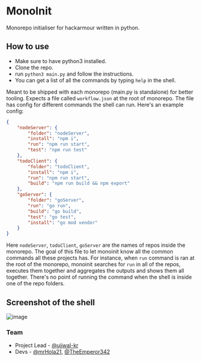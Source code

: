 # MonoInit

Monorepo initialiser for hackarmour written in python.

## How to use

- Make sure to have python3 installed.
- Clone the repo.
- run `python3 main.py` and follow the instructions.
- You can get a list of all the commands by typing `help` in the shell.

Meant to be shipped with each monorepo (main.py is standalone) for better tooling. Expects a file called `workflow.json` at the root of monorepo. The file has config for different commands the shell can run. Here's an example config:

```json
{
    "nodeServer": {
        "folder": "nodeServer",
        "install": "npm i",
        "run": "npm run start",
        "test": "npm run test"
    },
    "todoClient": {
        "folder": "todoClient",
        "install": "npm i",
        "run": "npm run start",
        "build": "npm run build && npm export"
    },
    "goServer": {
        "folder": "goServer",
        "run": "go run",
        "build": "go build",
        "test": "go test",
        "install": "go mod vendor"
    }
}
```

Here `nodeServer`, `todoClient`, `goServer` are the names of repos inside the monorepo. The goal of this file to let monoinit know all the common commands all these projects has. For instance, when `run` command is ran at the root of the monorepo, monoinit searches for `run` in all of the repos, executes them together and aggregates the outputs and shows them all together. There's no point of running the command when the shell is inside one of the repo folders.

## Screenshot of the shell
![image](https://user-images.githubusercontent.com/63333626/157265006-e73b79ff-cc54-47ac-9432-1bd1398f8199.png)


### Team

- Project Lead - [@ujjwal-kr](https://github.com/ujjwal-kr)
- Devs - [@mrHola21](https://github.com/mrHola21), [@TheEmperor342](https://github.com/TheEmperor342)
